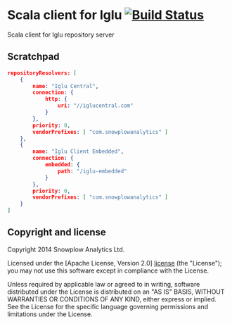# Scala client for Iglu [![Build Status](https://travis-ci.org/snowplow/iglu-java-scala-client.png)](https://travis-ci.org/snowplow/iglu-java-scala-client)

Scala client for Iglu repository server

## Scratchpad

```json
repositoryResolvers: [
	{
		name: "Iglu Central",
		connection: {
			http: {
				uri: "//iglucentral.com"
			}
		},
		priority: 0,
		vendorPrefixes: [ "com.snowplowanalytics" ]
	},
	{
		name: "Iglu Client Embedded",
		connection: {
			embedded: {
				path: "/iglu-embedded"
			}
		},
		priority: 0,
		vendorPrefixes: [ "com.snowplowanalytics" ]
	}
]
```

## Copyright and license

Copyright 2014 Snowplow Analytics Ltd.

Licensed under the [Apache License, Version 2.0] [license] (the "License");
you may not use this software except in compliance with the License.

Unless required by applicable law or agreed to in writing, software
distributed under the License is distributed on an "AS IS" BASIS,
WITHOUT WARRANTIES OR CONDITIONS OF ANY KIND, either express or implied.
See the License for the specific language governing permissions and
limitations under the License.

[license]: http://www.apache.org/licenses/LICENSE-2.0
